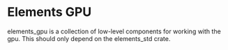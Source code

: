 # Elements GPU

elements_gpu is a collection of low-level components for working with the gpu. This should only depend on the elements_std crate.
